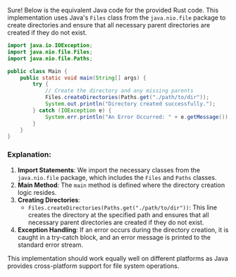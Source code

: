  Sure! Below is the equivalent Java code for the provided Rust code. This implementation uses Java's `Files` class from the `java.nio.file` package to create directories and ensure that all necessary parent directories are created if they do not exist.

```java
import java.io.IOException;
import java.nio.file.Files;
import java.nio.file.Paths;

public class Main {
    public static void main(String[] args) {
        try {
            // Create the directory and any missing parents
            Files.createDirectories(Paths.get("./path/to/dir"));
            System.out.println("Directory created successfully.");
        } catch (IOException e) {
            System.err.println("An Error Occurred: " + e.getMessage());
        }
    }
}
```

### Explanation:
1. **Import Statements**: We import the necessary classes from the `java.nio.file` package, which includes the `Files` and `Paths` classes.
2. **Main Method**: The `main` method is defined where the directory creation logic resides.
3. **Creating Directories**: 
   - `Files.createDirectories(Paths.get("./path/to/dir"))`: This line creates the directory at the specified path and ensures that all necessary parent directories are created if they do not exist.
4. **Exception Handling**: If an error occurs during the directory creation, it is caught in a try-catch block, and an error message is printed to the standard error stream.

This implementation should work equally well on different platforms as Java provides cross-platform support for file system operations.
